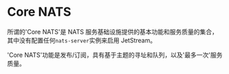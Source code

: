 # Core NATS

所谓的'Core NATS'是 NATS 服务基础设施提供的基本功能和服务质量的集合，其中没有配置任何`nats-server`实例来启用 JetStream。  

'Core NATS'功能是发布/订阅，具有基于主题的寻址和队列，以及'最多一次'服务质量。  